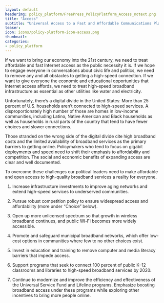 ```yaml
---
layout: default
headerimg: policy_platform/FreePress_PolicyPlatform_Access_notext.png
title: "Access"
subtitle: "Universal Access to a Fast and Affordable Communications Platform"
teaser:
icon: icons/policy-platform-icon-access.png
thumbnail:
categories:
- policy_platform
---
```


If we want to bring our economy into the 21st century, we need to treat affordable and fast Internet access as the public necessity it is. If we hope to engage everyone in conversations about civic life and politics, we need to remove any and all obstacles to getting a high-speed connection. If we want to give everyone the economic and educational opportunities that Internet access affords, we need to treat high-speed broadband infrastructure as essential as other utilities like water and electricity.

Unfortunately, there’s a digital divide in the United States: More than 25 percent of U.S. households aren’t connected to high-speed services. A disproportionately high number of those are homes in low-income communities, including Latino, Native American and Black households as well as households in rural parts of the country that tend to have fewer choices and slower connections.

Those stranded on the wrong side of the digital divide cite high broadband costs and the limited availability of broadband services as the primary barriers to getting online. Policymakers who tend to focus on gigabit deployments and speed need to shift their emphasis to affordability and competition. The social and economic benefits of expanding access are clear and well documented.

To overcome these challenges our political leaders need to make affordable and open access to high-quality broadband services a reality for everyone.

 1. Increase infrastructure investments to improve aging networks and extend high-speed services to underserved communities.

 1. Pursue robust competition policy to ensure widespread access and affordability (more under “Choice” below).

 1. Open up more unlicensed spectrum so that growth in wireless broadband continues, and public Wi-Fi becomes more widely accessible.

 1. Promote and safeguard municipal broadband networks, which offer low-cost options in communities where few to no other choices exist.  

 1. Invest in education and training to remove computer and media literacy barriers that impede access.

 1. Support programs that seek to connect 100 percent of public K–12 classrooms and libraries to high-speed broadband services by 2020.

 1. Continue to modernize and improve the efficiency and effectiveness of the Universal Service Fund and Lifeline programs. Emphasize boosting broadband access under these programs while exploring other incentives to bring more people online.
